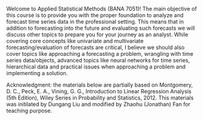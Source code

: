 Welcome to Applied Statistical Methods (BANA 7051)! The main objective of this course is to provide you with the proper foundation to analyze and forecast time series data in the professional setting. This means that in addition to forecasting into the future and evaluating such forecasts we will discuss other topics to prepare you for your journey as an analyst. While covering core concepts like univariate and multivariate forecasting/evaluation of forecasts are critical, I believe we should also cover topics like approaching a forecasting a problem, wrangling with time series data/objects, advanced topics like neural networks for time series, hierarchical data and practical issues when approaching a problem and implementing a solution.  


Acknowledgment: the materials below are partially based on Montgomery, D. C., Peck, E. A., Vining, G. G., Introduction to Linear Regression Analysis (5th Edition), Wiley Series in Probability and Statistics, 2012. This materials was initilated by Dungang Liu and modified by Zhaohu (Jonathan) Fan for teaching purpose.
